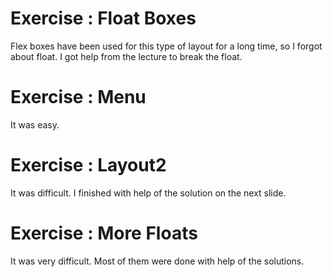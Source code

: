 # Exercise : Float Boxes
Flex boxes have been used for this type of layout for a long time, so I forgot about float. I got help from the lecture to break the float.

# Exercise : Menu
It was easy.


# Exercise : Layout2
It was difficult. I finished with help of the solution on the next slide.

# Exercise : More Floats
It was very difficult. Most of them were done with help of the solutions.